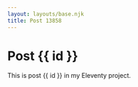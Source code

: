 ```yaml
---
layout: layouts/base.njk
title: Post 13858
---
```


# Post {{ id }}

This is post {{ id }} in my Eleventy project.
